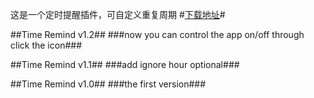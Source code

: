 这是一个定时提醒插件，可自定义重复周期
#[下载地址](https://github.com/mfdgood/timeremind/raw/master/TimeRemind.crx)#

##Time Remind v1.2##
###now you can control the app on/off through click the icon###

##Time Remind v1.1##
###add ignore hour optional###

##Time Remind v1.0##
###the first version###
